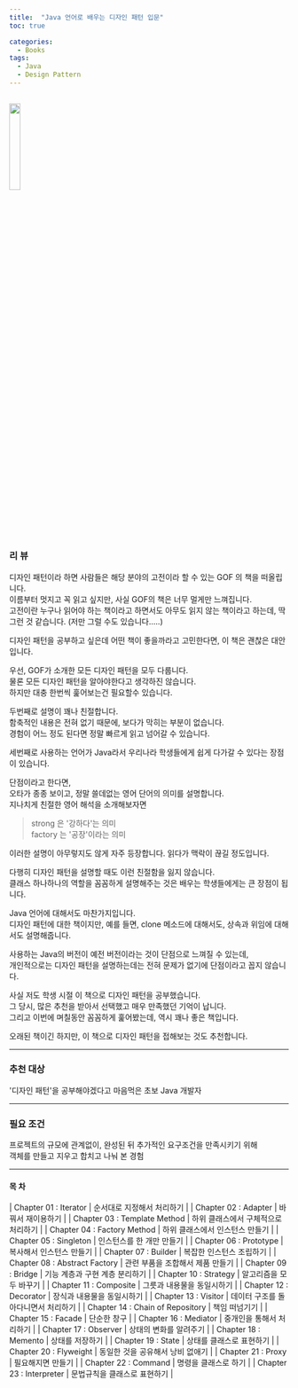 ```yaml
---
title:  "Java 언어로 배우는 디자인 패턴 입문"
toc: true

categories:
  - Books
tags:
  - Java
  - Design Pattern
---
```


<a href="https://www.aladin.co.kr/shop/wproduct.aspx?ItemId=2104376"><img src="https://image.aladin.co.kr/product/210/43/cover500/8931436912_1.jpg" width="20%"></a>
---
### 리 뷰  
디자인 패턴이라 하면 사람들은 해당 분야의 고전이라 할 수 있는 GOF 의 책을 떠올립니다.  
이름부터 멋지고 꼭 읽고 싶지만, 사실 GOF의 책은 너무 멀게만 느껴집니다.  
고전이란 누구나 읽어야 하는 책이라고 하면서도 아무도 읽지 않는 책이라고 하는데, 딱 그런 것 같습니다.
(저만 그럴 수도 있습니다.....)

디자인 패턴을 공부하고 싶은데 어떤 책이 좋을까라고 고민한다면, 이 책은 괜찮은 대안입니다.

우선, GOF가 소개한 모든 디자인 패턴을 모두 다룹니다.  
물론 모든 디자인 패턴을 알아야한다고 생각하진 않습니다.  
하지만 대충 한번씩 훑어보는건 필요할수 있습니다. 

두번째로 설명이 꽤나 친절합니다.  
함축적인 내용은 전혀 없기 때문에, 보다가 막히는 부분이 없습니다.  
경험이 어느 정도 된다면 정말 빠르게 읽고 넘어갈 수 있습니다.

세번째로 사용하는 언어가 Java라서 우리나라 학생들에게 쉽게 다가갈 수 있다는 장점이 있습니다.

단점이라고 한다면,  
오타가 종종 보이고, 정말 쓸데없는 영어 단어의 의미를 설명합니다.  
지나치게 친절한 영어 해석을 소개해보자면  
> strong 은 '강하다'는 의미  
> factory 는 '공장'이라는 의미  

이러한 설명이 아무렇지도 않게 자주 등장합니다. 읽다가 맥락이 끊길 정도입니다.  

다행히 디자인 패턴을 설명할 때도 이런 친절함을 잃지 않습니다.  
클래스 하나하나의 역할을 꼼꼼하게 설명해주는 것은 배우는 학생들에게는 큰 장점이 됩니다.  

Java 언어에 대해서도 마찬가지입니다.  
디자인 패턴에 대한 책이지만, 예를 들면, clone 메소드에 대해서도, 상속과 위임에 대해서도 설명해줍니다.  

사용하는 Java의 버전이 예전 버전이라는 것이 단점으로 느껴질 수 있는데,  
개인적으로는 디자인 패턴을 설명하는데는 전혀 문제가 없기에 단점이라고 꼽지 않습니다.  

사실 저도 학생 시절 이 책으로 디자인 패턴을 공부했습니다.  
그 당시, 많은 추천을 받아서 선택했고 매우 만족했던 기억이 납니다.  
그리고 이번에 며칠동안 꼼꼼하게 훑어봤는데, 역시 꽤나 좋은 책입니다.

오래된 책이긴 하지만, 이 책으로 디자인 패턴을 접해보는 것도 추천합니다.    

---
### 추천 대상  
'디자인 패턴'을 공부해야겠다고 마음먹은 초보 Java 개발자  

---
### 필요 조건
프로젝트의 규모에 관계없이, 완성된 뒤 추가적인 요구조건을 만족시키기 위해   
객체를 만들고 지우고 합치고 나눠 본 경험  

---
#### 목 차

| Chapter 01 : Iterator | 순서대로 지정해서 처리하기  |
| Chapter 02 : Adapter | 바꿔서 재이용하기  |
| Chapter 03 : Template Method | 하위 클래스에서 구체적으로 처리하기  |
| Chapter 04 : Factory Method | 하위 클래스에서 인스턴스 만들기  |
| Chapter 05 : Singleton | 인스턴스를 한 개만 만들기  |
| Chapter 06 : Prototype | 복사해서 인스턴스 만들기  |
| Chapter 07 : Builder | 복잡한 인스턴스 조립하기  |
| Chapter 08 : Abstract Factory | 관련 부품을 조합해서 제품 만들기  |
| Chapter 09 : Bridge | 기능 계층과 구현 계층 분리하기  |
| Chapter 10 : Strategy | 알고리즘을 모두 바꾸기  |
| Chapter 11 : Composite | 그릇과 내용물을 동일시하기  |
| Chapter 12 : Decorator | 장식과 내용물을 동일시하기  |
| Chapter 13 : Visitor | 데이터 구조를 돌아다니면서 처리하기  |
| Chapter 14 : Chain of Repository | 책임 떠넘기기  |
| Chapter 15 : Facade | 단순한 창구  |
| Chapter 16 : Mediator | 중개인을 통해서 처리하기  |
| Chapter 17 : Observer | 상태의 변화를 알려주기  |
| Chapter 18 : Memento | 상태를 저장하기  |
| Chapter 19 : State | 상태를 클래스로 표현하기  |
| Chapter 20 : Flyweight | 동일한 것을 공유해서 낭비 없애기  |
| Chapter 21 : Proxy | 필요해지면 만들기  |
| Chapter 22 : Command | 명령을 클래스로 하기  |
| Chapter 23 : Interpreter | 문법규칙을 클래스로 표현하기  |